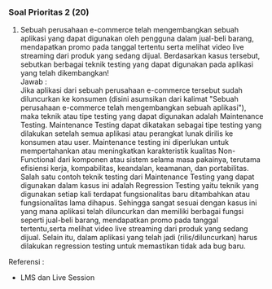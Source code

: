 ### Soal Prioritas 2 (20)
1. Sebuah perusahaan e-commerce telah mengembangkan sebuah aplikasi yang dapat digunakan oleh pengguna dalam jual-beli barang, mendapatkan promo pada tanggal tertentu serta melihat video live streaming dari produk yang sedang dijual. Berdasarkan kasus tersebut, sebutkan berbagai teknik testing yang dapat digunakan pada aplikasi yang telah dikembangkan!\
Jawab :\
Jika aplikasi dari sebuah perusahaan e-commerce tersebut sudah diluncurkan ke konsumen (disini asumsikan dari kalimat "Sebuah perusahaan e-commerce telah mengembangkan sebuah aplikasi"), maka teknik atau tipe testing yang dapat digunakan adalah Maintenance Testing. Maintenance Testing dapat dikatakan sebagai tipe testing yang dilakukan setelah semua aplikasi atau perangkat lunak dirilis ke konsumen atau user. Maintenance testing ini diperlukan untuk mempertahankan atau meningkatkan karakteristik kualitas Non-Functional dari komponen atau sistem selama masa pakainya, terutama efisiensi kerja, kompabilitas, keandalan, keamanan, dan portabilitas. Salah satu contoh teknik testing dari Maintenance Testing yang dapat digunakan dalam kasus ini adalah Regression Testing yaitu teknik yang digunakan setiap kali terdapat fungsionalitas baru ditambahkan atau fungsionalitas lama dihapus. Sehingga sangat sesuai dengan kasus ini yang mana aplikasi telah diluncurkan dan memiliki berbagai fungsi seperti jual-beli barang, mendapatkan promo pada tanggal tertentu,serta melihat video live streaming dari produk yang sedang dijual. Selain itu, dalam aplikasi yang telah jadi (rilis/diluncurkan) harus dilakukan regression testing untuk memastikan tidak ada bug baru.

Referensi :
- LMS dan Live Session
